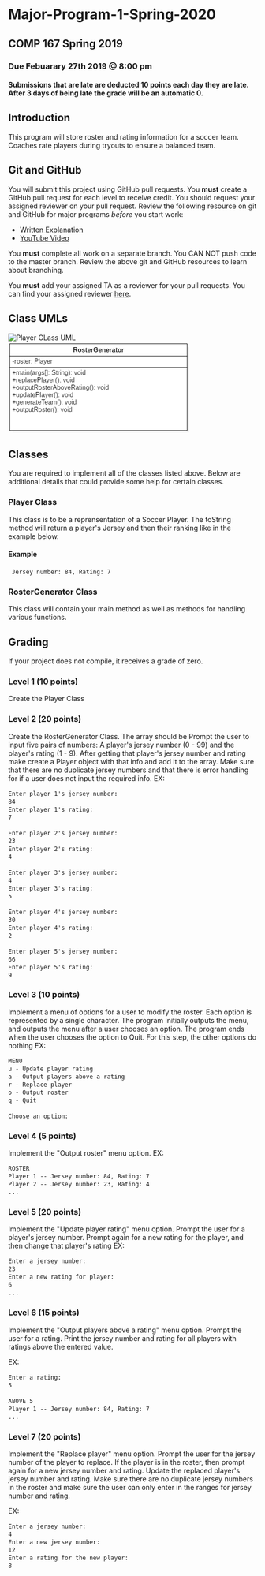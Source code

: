 # Major-Program-1-Spring-2020
## COMP 167 Spring 2019
### Due Febuarary 27th 2019 @ 8:00 pm
#### Submissions that are late are deducted 10 points each day they are late. After 3 days of being late the grade will be an automatic 0.

##  Introduction

This program will store roster and rating information for a soccer team. Coaches rate players during tryouts to ensure a balanced team.

## Git and GitHub

You will submit this project using GitHub pull requests. You **must** create a GitHub pull request for each level to receive credit. You should request your assigned reviewer on your pull request. Review the following resource on git and GitHub for major programs _before_ you start work:

- [Written Explanation](https://gist.github.com/ccannon94/511115be821a873ae9ec5f4db9cfdda0)
- [YouTube Video](https://www.youtube.com/watch?v=l2bP9JKQkdA)

You **must** complete all work on a separate branch. You CAN NOT push code to the master branch. Review the above git and GitHub resources to learn about branching.

You **must** add your assigned TA as a reviewer for your pull requests. You can find your assigned reviewer [here](./assigned-reviewers.csv). 

## Class UMLs

![Player CLass UML](./projectImages/playerClass.png)
![RosterGenerator Class UML](./projectImages/rosterGeneratorClass.png)

## Classes

You are required to implement all of the classes listed  above. Below are additional details that could provide some help for certain classes.

### Player Class

This class is to be a reprensentation of a Soccer Player. The toString method will return a player's Jersey and then their ranking like in the example below.

#### Example
```
 Jersey number: 84, Rating: 7
```

### RosterGenerator Class

This class will contain your main method as well as methods for handling various functions.


## Grading

If your project does not compile, it receives a grade of zero. 

### Level 1 (10 points)
Create the Player Class

### Level 2 (20 points)
Create the RosterGenerator Class. The array should be Prompt the user to input five pairs of numbers: A player's jersey number (0 - 99) and the player's rating (1 - 9). After getting that player's jersey number and rating make create a Player object with that info and add it to the array. Make sure that there are no duplicate jersey numbers and that there is error handling for if a user does not input the required info.
EX:
```
Enter player 1's jersey number:
84
Enter player 1's rating:
7

Enter player 2's jersey number:
23
Enter player 2's rating:
4

Enter player 3's jersey number:
4
Enter player 3's rating:
5

Enter player 4's jersey number:
30
Enter player 4's rating:
2

Enter player 5's jersey number:
66
Enter player 5's rating:
9

```

### Level 3 (10 points)
Implement a menu of options for a user to modify the roster. Each option is represented by a single character. The program initially outputs the menu, and outputs the menu after a user chooses an option.  The program ends when the user chooses the option to Quit. For this step, the other options do nothing
EX:
```
MENU
u - Update player rating
a - Output players above a rating
r - Replace player
o - Output roster
q - Quit

Choose an option: 
```

### Level 4 (5 points)
Implement the "Output roster" menu option.
EX:
```
ROSTER
Player 1 -- Jersey number: 84, Rating: 7
Player 2 -- Jersey number: 23, Rating: 4
...
```

### Level 5 (20 points)
Implement the "Update player rating" menu option. Prompt the user for a player's jersey number. Prompt again for a new rating for the player, and then change that player's rating
EX:
```
Enter a jersey number:
23
Enter a new rating for player:
6
...
```
### Level 6 (15 points)
Implement the "Output players above a rating" menu option. Prompt the user for a rating. Print the jersey number and rating for all players  with ratings above the entered value. 

EX:
```
Enter a rating:
5

ABOVE 5
Player 1 -- Jersey number: 84, Rating: 7
...
```
### Level 7 (20 points)
Implement the "Replace player" menu option. Prompt the user for the jersey number of the player to replace. If the player is in the roster, then prompt again for a new jersey number and rating. Update the replaced player's jersey number and rating. Make sure there are no duplicate jersey numbers in the roster and make sure the user can only enter in the ranges for jersey number and rating.

EX:
```
Enter a jersey number:
4
Enter a new jersey number:
12
Enter a rating for the new player:
8
```
